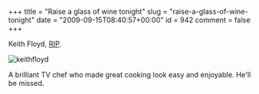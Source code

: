 +++
title = "Raise a glass of wine tonight"
slug = "raise-a-glass-of-wine-tonight"
date = "2009-09-15T08:40:57+00:00"
id = 942
comment = false
+++

Keith Floyd, [RIP](http://news.bbc.co.uk/2/hi/uk_news/8256260.stm).

![keithfloyd](https://d1tidq54inel9p.cloudfront.net/wp-content/uploads/2009/09/keithfloyd.jpg "keithfloyd")

A brilliant TV chef who made great cooking look easy and enjoyable. He'll be missed.
